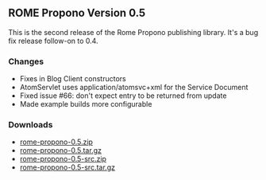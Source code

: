 ## ROME Propono Version 0.5

This is the second release of the Rome Propono publishing library. It's a bug 
fix release follow-on to 0.4.

### Changes

-   Fixes in Blog Client constructors
-   AtomServlet uses application/atomsvc+xml for the Service Document
-   Fixed issue #66: don't expect entry to be returned from update
-   Made example builds more configurable

### Downloads

-   [rome-propono-0.5.zip](rome-propono-0.5.zip)
-   [rome-propono-0.5.tar.gz](rome-propono-0.5.tar.gz)
-   [rome-propono-0.5-src.zip](rome-propono-0.5-src.zip)
-   [rome-propono-0.5-src.tar.gz](rome-propono-0.5-src.tar.gz)

